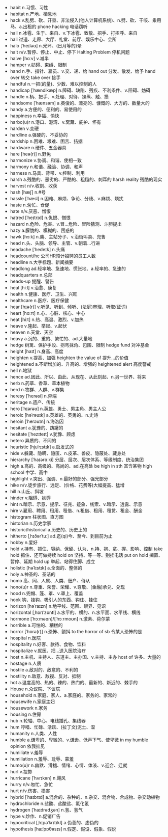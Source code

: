 - habit n.习惯、习性
- habitat n.产地、栖息地
- hack v.乱劈、砍、开垦、非法侵入(他人计算机系统)、n.劈、砍、干咳、乘用马、a.出租的  phone hacking 电话窃听
- hail n.冰雹、生于、来自、v.下冰雹、致敬、招手、打招呼、来自
- hall 过道、走廊、大厅、礼堂、前厅、娱乐中心、会所
- halo [ˈheɪləʊ] n.光环、(日月等的)晕
- halt n/v.暂停、停止、中止、停下  Halting Problem 停机问题
- halve [hɑːv] v.减半
- hamper v.妨碍、束缚、限制
- hand n.手、指针、雇员、v.交、递、给 hand out 分发、散发、给予  hand over 转交  take over 接手
- handful n.一把(的量)、少数、难以控制的人
- handicap [ˈhændikæp] n.障碍、缺陷、残疾、不利条件、v.阻碍、妨碍
- handle n.柄、把手、v.处理、对待、操纵、触、摸
- handsome [ˈhænsəm] a.英俊的、漂亮的、慷慨的、大方的、数量大的
- handy a.方便的、便利的、易使用的
- happiness n.幸福、愉快
- harbo(u)r n.港口、港湾、v.窝藏、庇护、怀有
- harden v.变硬
- hardline a.强硬的、不妥协的
- hardship n.困难、艰难、困苦、拮据
- hardware n.硬件、五金器具
- hare [heə(r)] n.野兔
- harmonize v.协调、和谐、使相一致
- harmony n.和谐、融洽、协调、和声
- harness n.马具、背带、v.控制、利用
- harsh a.残酷的、恶劣的、严酷的、粗糙的、刺耳的  harsh reality 残酷的现实
- harvest n/v.收割、收获
- hash [hæʃ] n.#号
- hassle [ˈhæsl] n.困难、麻烦、争论、分歧、v.麻烦、烦扰
- haste n.匆忙、仓促
- hate n/v.厌恶、憎恨
- hatred [ˈheɪtrɪd] n.仇恨、憎恨
- hazard n.危险、危害、v.冒...危险、冒险猜测、斗胆提出
- hazy a.朦胧的、模糊的、困惑的
- hawk [hɔːk] n.鹰、主站分子、v.沿街叫卖、兜售
- head n.头、头脑、领导、主管、v.朝着...行进
- headache [ˈhedeɪk] n.头痛
- headcount/hc 公司HR预计招聘的员工人数 
- headline n.大字标题、新闻摘要
- headlong ad.轻率地、急速地、慌张地、a.轻率的、急速的
- headquarters n.总部
- heads-up 提醒、警告
- heal [hiːl] v.治愈、康复
- health n.健康、医疗、卫生、兴旺
- healthcare n.医疗、医疗保健
- hear [hɪə(r)] v.听见、听到、倾听、(法庭)审理、听取(证词)
- heart [hɑːrt] n.心、心脏、核心、中心
- heat [hiːt] n.热、高温、激烈、v.加热
- heave v.隆起、举起、v.起伏
- heaven n.天堂、天空
- heavy a.沉的、重的、繁忙的、ad.大量地
- hedge 树篱、保护手段、拐弯抹角、包围、限制  hedge fund 对冲基金
- height [haɪt] n.身高、高度
- heighten v.提高、加强  heighten the value of 提升...的价值
- heightened a.不断增加的、升高的、增强的  heightened alert 高度警戒
- hell n.地狱
- hence ad.因此、所以、由此、从现在、从此刻起、n.另一世界、将来
- herb n.药草、香草、草本植物
- herd n.牧群、人群、v.群集
- heresy [ˈherəsi] n.异端
- heritage n.遗产、传统
- hero [ˈhɪərəʊ] n.英雄、勇士、男主角、男主人公
- heroic [həˈrəʊɪk] a.英雄的、英勇的、n.史诗
- heroin [ˈherəʊɪn] n.海洛因
- hesitant a.犹豫的、踌躇的
- hesitate [ˈhezɪteɪt] v.犹豫、顾虑
- hetero 异质的、不同的
- heuristic [hjuˈrɪstɪk] a.启发式的
- hide v.躲藏、隐瞒、隐匿、n.皮革、兽皮、隐蔽处、藏身处
- hierarchy [ˈhaɪərɑːki] 分层、层次、层次体系、等级制度、统治集团
- high a.高的、高级的、高尚的、ad.在高处  be high in sth 富含某物  high school 中学、高中
- highlight v.突出、强调、n.最好的部分、强光部分
- hike n/v.徒步旅行、远足、(价格、花费等)大幅提高、猛增
- hill n.山丘、斜坡
- hinder v.阻碍、妨碍
- hint n.暗示、示意、提示、征兆、迹象、线索、v.暗示、透露、示意
- hire v.雇用、聘用、租用、租借、n.租借、租用、租赁、租金、酬金
- histogram 柱状图、直方图
- historian n.历史学家
- historic/historical a.历史的、历史上的
- hitherto [ˌhɪðərˈtuː] ad.迄(qi)今、至今、到目前为止
- hobby n.爱好
- hold v.持有、抓住、容纳、保留、认为、n.持、抱、拿、握、影响、控制  take hold 抓住、还可做持续  hold on 坚持、等一等、别挂电话  put on hold 搁置、暂停、延期  hold up 举起、站得住脚、成立
- holistic [həˈlɪstɪk] a.全面的、整体的
- holy a.神圣的、圣洁的
- homo 高、同、人属、人类、佃户、侍从
- hono(u)r n.尊重、荣誉、荣耀、v.尊敬、[金融]承兑、兑现
- hood n.兜帽、篷、罩、v.罩上、覆盖
- hook 钩、挂钩、吸引人的东西、钩住、挂住
- horizon [həˈraɪzn] n.地平线、范围、眼界、见识
- horizontal [ˌhɒrɪˈzɒntl] a.水平的、横的、n.水平面、水平线、横线
- hormone [ˈhɔːməʊn]/[ˈhɔːrmoʊn] n.激素、荷尔蒙
- horrible a.可怕的、糟糕的
- horror [ˈhɒrə(r)] n.恐怖、颤抖  to the horror of sb 令某人恐怖的是
- hospital n.医院
- hospitality n.好客、款待、食物、饮料
- hospitalize v.就医、把...送入医院治疗
- host n.主机、主持人、东道主、主办国、v.主持、主办  host of 许多、大量的
- hostage n.人质
- hostile a.敌对的、敌意的、不利的
- hostility n.敌意、敌视、反对、抵制
- hot a.温度高的、热的、辣的、热门的、最新的、新近的、棘手的
- House n.众议院、下议院
- household n.家庭、家人、a.家庭的、家务的、家常的
- housewife n.家庭主妇
- housework n.家务
- housing n.住房
- hub n.轮轴、中心、电线插孔、集线器
- hum 哼唱、忙碌、活跃、(拉丁文)泥土、湿
- humanity n.人类、人性
- humble a.谦卑的、卑微的、v.谦逊、低声下气、使卑微  in my humble opinion 依我拙见
- humiliate v.羞辱
- humiliation n.羞辱、耻辱、蒙羞
- humo(u)r n.幽默、滑稽、情绪、心情、体液、v.迎合、迁就
- hurl v.投掷
- hurricane [ˈhʌrɪkən] n.飓风
- hurry n/v.匆忙、急忙
- hurt n/v.伤害、损害
- hybrid [ˈhaɪbrɪd] a.混合的、杂种的、n.杂交、混合物、合成物、杂交动植物
- hydrochloride n.盐酸、盐酸盐、氯化氢
- hydrogen [ˈhaɪdrədʒən] n.氢、氢气
- hype v.炒作、n.促销广告
- hypocritical [ˌhɪpəˈkrɪtɪkl] a.伪善的、虚伪的
- hypothesis [haɪˈpɒθəsɪs] n.假定、假设、假象、假说
